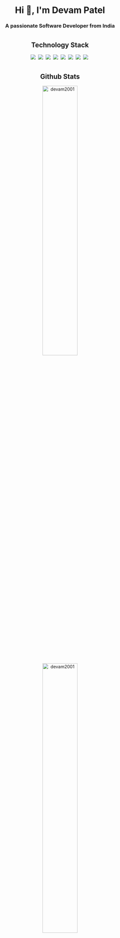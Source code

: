 <h1 align="center">Hi 👋, I'm Devam Patel</h1>
<h3 align="center">A passionate Software Developer from India</h3>


<h1></h1>

<h2 align='center'>Technology Stack</h2>

<p align='center'>
<p align="center">
  <img src='https://img.shields.io/badge/C-423f6d.svg?style=for-the-badge&logo=c&logoColor=e919ec'>&nbsp;
  <img src='https://img.shields.io/badge/C++-423f6d.svg?style=for-the-badge&logo=c%2B%2B&logoColor=e919ec'>&nbsp;
  <img src='https://img.shields.io/badge/python-423f6d.svg?style=for-the-badge&logo=python&logoColor=e919ec'>&nbsp;
  <img src='https://img.shields.io/badge/git-423f6d.svg?style=for-the-badge&logo=git&logoColor=e919ec'>&nbsp;
  <img src='https://img.shields.io/badge/HTML5-423f6d.svg?style=for-the-badge&logo=html5&logoColor=e919ec'>&nbsp;
  <img src='https://img.shields.io/badge/CSS3-423f6d.svg?style=for-the-badge&logo=css3&logoColor=e919ec'>&nbsp;
  <img src='https://img.shields.io/badge/R-423f6d.svg?style=for-the-badge&logo=r&logoColor=e919ec'>&nbsp;
  <img src='https://img.shields.io/badge/MySql-423f6d.svg?style=for-the-badge&logo=mysql&logoColor=e919ec'>&nbsp;

</p>

<h1></h1>

<h2 align='center'>Github Stats</h2>

<p align='center'>
<p align='center'><img width = "47%" src="https://github-readme-stats.vercel.app/api?username=devam2001&show_icons=true&locale=en&theme=outrun" alt="devam2001" /></p>
<p align='center'><img width = "47%" src="https://github-readme-stats.vercel.app/api/top-langs?username=devam2001&show_icons=true&locale=en&layout=compact&theme=outrun" alt="devam2001" /></p>
<p align='center'>&nbsp;<img width = "47%"  src="https://github-readme-streak-stats.herokuapp.com/?user=devam2001&background=141439&dates=8080fe&fire=goldenrod&ring=goldenrod&stroke=fuchsia&currStreakLabel=goldenrod&sideNums=8080fe&currStreakNum=8080fe&sideLabels=goldenrod" alt="devam2001" /></p>
